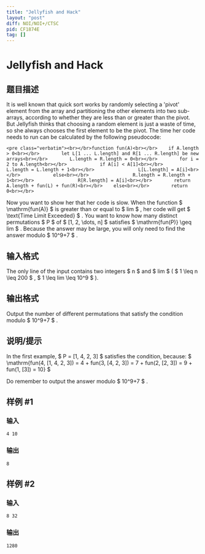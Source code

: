 ```yaml
---
title: "Jellyfish and Hack"
layout: "post"
diff: NOI/NOI+/CTSC
pid: CF1874E
tag: []
---
```


# Jellyfish and Hack

## 题目描述

It is well known that quick sort works by randomly selecting a 'pivot' element from the array and partitioning the other elements into two sub-arrays, according to whether they are less than or greater than the pivot. But Jellyfish thinks that choosing a random element is just a waste of time, so she always chooses the first element to be the pivot. The time her code needs to run can be calculated by the following pseudocode:

```
<pre class="verbatim"><br></br>function fun(A)<br></br>    if A.length > 0<br></br>        let L[1 ... L.length] and R[1 ... R.length] be new arrays<br></br>        L.length = R.length = 0<br></br>        for i = 2 to A.length<br></br>            if A[i] < A[1]<br></br>                L.length = L.length + 1<br></br>                L[L.length] = A[i]<br></br>            else<br></br>                R.length = R.length + 1<br></br>                R[R.length] = A[i]<br></br>        return A.length + fun(L) + fun(R)<br></br>    else<br></br>        return 0<br></br>
```

Now you want to show her that her code is slow. When the function $ \mathrm{fun(A)} $ is greater than or equal to $ lim $ , her code will get $ \text{Time Limit Exceeded} $ . You want to know how many distinct permutations $ P $ of $ [1, 2, \dots, n] $ satisfies $ \mathrm{fun(P)} \geq lim $ . Because the answer may be large, you will only need to find the answer modulo $ 10^9+7 $ .

## 输入格式

The only line of the input contains two integers $ n $ and $ lim $ ( $ 1 \leq n \leq 200 $ , $ 1 \leq lim \leq 10^9 $ ).

## 输出格式

Output the number of different permutations that satisfy the condition modulo $ 10^9+7 $ .

## 说明/提示

In the first example, $ P = [1, 4, 2, 3] $ satisfies the condition, because: $ \mathrm{fun(4, [1, 4, 2, 3]) = 4 + fun(3, [4, 2, 3]) = 7 + fun(2, [2, 3]) = 9 + fun(1, [3]) = 10} $

Do remember to output the answer modulo $ 10^9+7 $ .

## 样例 #1

### 输入

```
4 10
```

### 输出

```
8
```

## 样例 #2

### 输入

```
8 32
```

### 输出

```
1280
```

